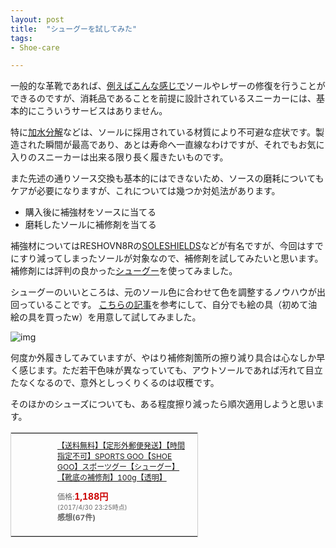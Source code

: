 ```yaml
---
layout: post
title:  "シューグーを試してみた"
tags:
- Shoe-care

---
```

一般的な革靴であれば、[例えばこんな感じで][REGAL]ソールやレザーの修復を行うことができるのですが、消耗品であることを前提に設計されているスニーカーには、基本的にこういうサービスはありません。

特に[加水分解][hydrolysis]などは、ソールに採用されている材質により不可避な症状です。製造された瞬間が最高であり、あとは寿命へ一直線なわけですが、それでもお気に入りのスニーカーは出来る限り長く履きたいものです。

また先述の通りソース交換も基本的にはできないため、ソースの磨耗についてもケアが必要になりますが、これについては幾つか対処法があります。
- 購入後に補強材をソースに当てる
- 磨耗したソールに補修剤を当てる

補強材についてはRESHOVN8Rの[SOLESHIELDS][SOLESHIELDS]などが有名ですが、今回はすでにすり減ってしまったソールが対象なので、補修剤を試してみたいと思います。  
補修剤には評判の良かった[シューグー][SHOEGOO]を使ってみました。

シューグーのいいところは、元のソール色に合わせて色を調整するノウハウが出回っていることです。
[こちらの記事][COLOR]を参考にして、自分でも絵の具（初めて油絵の具を買ったw）を用意して試してみました。

![img](https://watarusuzuki.github.io/images/myshoes/IMG_0474.JPG)

何度か外履きしてみていますが、やはり補修剤箇所の擦り減り具合は心なしか早く感じます。ただ若干色味が異なっていても、アウトソールであれば汚れて目立たなくなるので、意外としっくりくるのは収穫です。

そのほかのシューズについても、ある程度擦り減ったら順次適用しようと思います。

<table cellpadding="0" cellspacing="0" border="0" style=" border:1px solid #ccc; width:300px;"><tr style="border-style:none;"><td style="vertical-align:top; border-style:none; padding:10px; width:44px;"><a href="https://rpx.a8.net/svt/ejp?a8mat=2HSPW2+9XTJCI+2HOM+BWGDT&rakuten=y&a8ejpredirect=http%3A%2F%2Fhb.afl.rakuten.co.jp%2Fhgc%2Fg00q2mf4.2bo115e2.g00q2mf4.2bo12c7a%2Fa15082587770_2HSPW2_9XTJCI_2HOM_BWGDT%3Fpc%3Dhttp%253A%252F%252Fitem.rakuten.co.jp%252Flowtex%252Fsn-cln-shoeg-spt%252F%26m%3Dhttp%253A%252F%252Fm.rakuten.co.jp%252Flowtex%252Fi%252F10322526%252F" target="_blank" rel="nofollow"><img border="0" alt="" src="http://thumbnail.image.rakuten.co.jp/@0_mall/lowtex/cabinet/colonbus/sn-cln-shoeg-spt.jpg?_ex=64x64" /></a></td><td style="font-size:12px; vertical-align:middle; border-style:none; padding:10px;"><p style="padding:0; margin:0;"><a href="https://rpx.a8.net/svt/ejp?a8mat=2HSPW2+9XTJCI+2HOM+BWGDT&rakuten=y&a8ejpredirect=http%3A%2F%2Fhb.afl.rakuten.co.jp%2Fhgc%2Fg00q2mf4.2bo115e2.g00q2mf4.2bo12c7a%2Fa15082587770_2HSPW2_9XTJCI_2HOM_BWGDT%3Fpc%3Dhttp%253A%252F%252Fitem.rakuten.co.jp%252Flowtex%252Fsn-cln-shoeg-spt%252F%26m%3Dhttp%253A%252F%252Fm.rakuten.co.jp%252Flowtex%252Fi%252F10322526%252F" target="_blank" rel="nofollow">【送料無料】【定形外郵便発送】【時間指定不可】SPORTS GOO【SHOE GOO】スポーツグー【シューグー】 【靴底の補修剤】100g【透明】</a></p><p style="color:#666; margin-top:5px line-height:1.5;">価格:<span style="font-size:14px; color:#C00; font-weight:bold;">1,188円</span><br/><span style="font-size:10px; font-weight:normal;">(2017/4/30 23:25時点)</span><br/><span style="font-weight:bold;">感想(67件)</span></p></td></tr></table>
<img border="0" width="1" height="1" src="https://www19.a8.net/0.gif?a8mat=2HSPW2+9XTJCI+2HOM+BWGDT" alt="">

[REGAL]: http://www.regalshoes.jp/shop/e/e_repair/
[hydrolysis]: https://ja.wikipedia.org/wiki/加水分解
[SOLESHIELDS]: http://sneaker4life.com/2016/11/18/post-28632/
[COLOR]: http://skit.cocolog-nifty.com/blog/2010/11/post-e468.html
[SHOEGOO]: http://www.shoegoo.co.jp/
